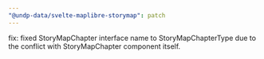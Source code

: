```yaml
---
"@undp-data/svelte-maplibre-storymap": patch
---
```


fix: fixed StoryMapChapter interface name to StoryMapChapterType due to the conflict with StoryMapChapter component itself.
